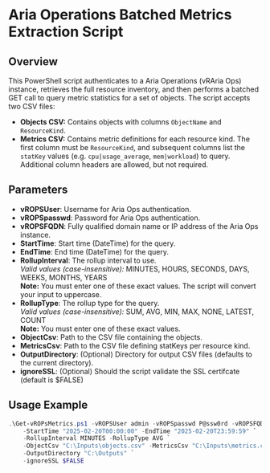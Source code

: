 # Aria Operations Batched Metrics Extraction Script

## Overview

This PowerShell script authenticates to a Aria Operations (vRAria Ops) instance, retrieves the full resource inventory,
and then performs a batched GET call to query metric statistics for a set of objects. The script accepts two CSV files:
- **Objects CSV:** Contains objects with columns `ObjectName` and `ResourceKind`.
- **Metrics CSV:** Contains metric definitions for each resource kind. The first column must be `ResourceKind`, and
  subsequent columns list the `statKey` values (e.g. `cpu|usage_average`, `mem|workload`) to query.  Additional column headers are allowed, but not required.

## Parameters

- **vROPSUser**: Username for Aria Ops authentication.
- **vROPSpasswd**: Password for Aria Ops authentication.
- **vROPSFQDN**: Fully qualified domain name or IP address of the Aria Ops instance.
- **StartTime**: Start time (DateTime) for the query.
- **EndTime**: End time (DateTime) for the query.
- **RollupInterval**: The rollup interval to use.  
  *Valid values (case-insensitive):* MINUTES, HOURS, SECONDS, DAYS, WEEKS, MONTHS, YEARS  
  **Note:** You must enter one of these exact values. The script will convert your input to uppercase.
- **RollupType**: The rollup type for the query.  
  *Valid values (case-insensitive):* SUM, AVG, MIN, MAX, NONE, LATEST, COUNT  
  **Note:** You must enter one of these exact values.
- **ObjectCsv**: Path to the CSV file containing the objects.
- **MetricsCsv**: Path to the CSV file defining statKeys per resource kind.
- **OutputDirectory**: (Optional) Directory for output CSV files (defaults to the current directory).
- **ignoreSSL**: (Optional) Should the script validate the SSL certifcate (default is $FALSE)

## Usage Example

```powershell
.\Get-vROPsMetrics.ps1 -vROPSUser admin -vROPSpasswd P@ssw0rd -vROPSFQDN operations.example.com `
    -StartTime "2025-02-20T00:00:00" -EndTime "2025-02-20T23:59:59" `
    -RollupInterval MINUTES -RollupType AVG `
    -ObjectCsv "C:\Inputs\objects.csv" -MetricsCsv "C:\Inputs\metrics.csv" `
    -OutputDirectory "C:\Outputs" `
    -ignoreSSL $FALSE
